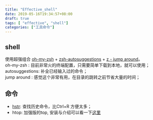 ```yaml
---
title: "Effective_shell"
date: 2019-05-16T19:34:57+08:00
draft: true
tags: [ "effective", "shell"]
categories: ["工具命令"]
---
```



## shell  

使用超强组合 [oh-my-zsh](https://ohmyz.sh/) + [zsh-autosuggestions](git@github.com:zsh-users/zsh-autosuggestions.git) + [z - jump around](git@github.com:rupa/z.git)。  
oh-my-zsh : 目前非常火的终端配置，只需要简单下载到本地，就可以使用；  
autosuggestions: 补全已经输入过的命令；  
jump around : 感觉这个非常有用，在目录的跳转之前节省大量的时间；


## 命令 
 
* [hstr](https://github.com/dvorka/hstr): 查找历史命令，比Ctrl+R 方便太多；     
* htop: 加强版的top, 安装与介绍可以看一下[这里](https://cloud.tencent.com/developer/article/1115041)
